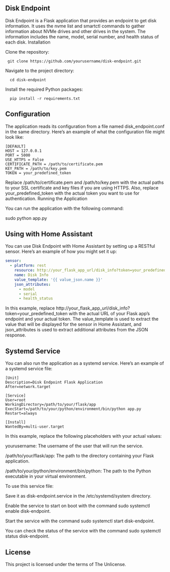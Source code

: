 ## Disk Endpoint

Disk Endpoint is a Flask application that provides an endpoint to get disk information. It uses the nvme list and smartctl commands to gather information about NVMe drives and other drives in the system. The information includes the name, model, serial number, and health status of each disk.
Installation

Clone the repository:

     git clone https://github.com/yourusername/disk-endpoint.git
    
Navigate to the project directory:

      cd disk-endpoint
Install the required Python packages:
     
      pip install -r requirements.txt 

## Configuration

The application reads its configuration from a file named disk_endpoint.conf in the same directory. Here’s an example of what the configuration file might look like:
```
[DEFAULT]
HOST = 127.0.0.1
PORT = 5000
USE_HTTPS = False
CERTIFICATE_PATH = /path/to/certificate.pem
KEY_PATH = /path/to/key.pem
TOKEN = your_predefined_token
```
Replace /path/to/certificate.pem and /path/to/key.pem with the actual paths to your SSL certificate and key files if you are using HTTPS. Also, replace your_predefined_token with the actual token you want to use for authentication.
Running the Application

You can run the application with the following command:

sudo python app.py

## Using with Home Assistant

You can use Disk Endpoint with Home Assistant by setting up a RESTful sensor. Here’s an example of how you might set it up:

```yaml
sensor:
  - platform: rest
    resource: http://your_flask_app_url/disk_info?token=your_predefined_token
    name: Disk Info
    value_template: '{{ value_json.name }}'
    json_attributes:
      - model
      - serial
      - health_status
```
In this example, replace http://your_flask_app_url/disk_info?token=your_predefined_token with the actual URL of your Flask app’s endpoint and your actual token. The value_template is used to extract the value that will be displayed for the sensor in Home Assistant, and json_attributes is used to extract additional attributes from the JSON response.
## Systemd Service

You can also run the application as a systemd service. Here’s an example of a systemd service file:
```systemd
[Unit]
Description=Disk Endpoint Flask Application
After=network.target

[Service]
User=root
WorkingDirectory=/path/to/your/flask/app
ExecStart=/path/to/your/python/environment/bin/python app.py
Restart=always

[Install]
WantedBy=multi-user.target
```
In this example, replace the following placeholders with your actual values:

yourusername: The username of the user that will run the service.

/path/to/your/flask/app: The path to the directory containing your Flask application.

/path/to/your/python/environment/bin/python: The path to the Python executable in your virtual environment.

To use this service file:

Save it as disk-endpoint.service in the /etc/systemd/system directory.

Enable the service to start on boot with the command sudo systemctl enable disk-endpoint.

Start the service with the command sudo systemctl start disk-endpoint.

You can check the status of the service with the command sudo systemctl status disk-endpoint.
## License

This project is licensed under the terms of The Unlicense.
